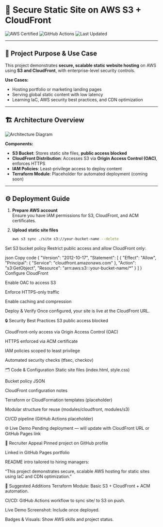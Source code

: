 # 🔐 Secure Static Site on AWS S3 + CloudFront

![AWS Certified](https://img.shields.io/badge/AWS-Certified-brightgreen)
![GitHub Actions](https://img.shields.io/badge/GitHub%20Actions-Configured-blue)
![Last Updated](https://img.shields.io/badge/Last%20Updated-2025--09--22-orange)

---

## 📌 Project Purpose & Use Case
This project demonstrates **secure, scalable static website hosting** on AWS using **S3 and CloudFront**, with enterprise-level security controls.  

**Use Cases:**  
- Hosting portfolio or marketing landing pages  
- Serving global static content with low latency  
- Learning IaC, AWS security best practices, and CDN optimization  

---

## 🏗 Architecture Overview

![Architecture Diagram](./architecture-diagram.png)

**Components:**  
- **S3 Bucket**: Stores static site files, **public access blocked**  
- **CloudFront Distribution**: Accesses S3 via **Origin Access Control (OAC)**, enforces HTTPS  
- **IAM Policies**: Least-privilege access to deploy content  
- **Terraform Module**: Placeholder for automated deployment (coming soon)  

---

## ⚙️ Deployment Guide

1. **Prepare AWS account**  
   Ensure you have IAM permissions for S3, CloudFront, and ACM certificates.

2. **Upload static site files**  
   ```bash
   aws s3 sync ./site s3://your-bucket-name --delete
Set S3 bucket policy
Restrict public access and allow CloudFront only:

json
Copy code
{
    "Version": "2012-10-17",
    "Statement": [
        {
            "Effect": "Allow",
            "Principal": {
                "Service": "cloudfront.amazonaws.com"
            },
            "Action": "s3:GetObject",
            "Resource": "arn:aws:s3:::your-bucket-name/*"
        }
    ]
}
Configure CloudFront

Enable OAC to access S3

Enforce HTTPS-only traffic

Enable caching and compression

Deploy & Verify
Once configured, your site is live at the CloudFront URL.

🔒 Security Best Practices
 S3 public access blocked

 CloudFront-only access via Origin Access Control (OAC)

 HTTPS enforced via ACM certificate

 IAM policies scoped to least privilege

 Automated security checks (tfsec, checkov)

🗂 Code & Configuration
 Static site files (index.html, style.css)

 Bucket policy JSON

 CloudFront configuration notes

 Terraform or CloudFormation templates (placeholder)

 Modular structure for reuse (modules/cloudfront, modules/s3)

 CI/CD pipeline (GitHub Actions placeholder)

🌐 Live Demo
Pending deployment — will update with CloudFront URL or GitHub Pages link

💼 Recruiter Appeal
 Pinned project on GitHub profile

 Linked in GitHub Pages portfolio

 README intro tailored to hiring managers:

“This project demonstrates secure, scalable AWS hosting for static sites using IaC and CDN optimization.”

🔧 Suggested Additions
Terraform Module: Basic S3 + CloudFront + ACM automation.

CI/CD: GitHub Actions workflow to sync site/ to S3 on push.

Live Demo Screenshot: Include once deployed.

Badges & Visuals: Show AWS skills and project status.
